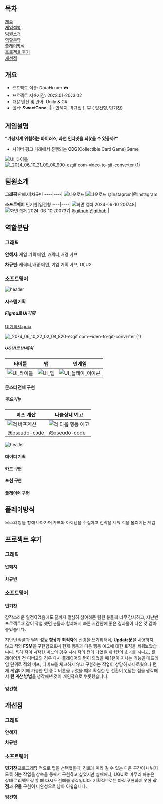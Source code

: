 ## 목차

[개요](#개요)   
[게임설명](#게임설명)  
[팀원소개](#팀원소개)   
[역할분담](#역할분담)   
[플레이방식](#플레이방식)  
[프로젝트 후기](#프로젝트-후기)  
[개선점](#개선점)


## 개요 

-   프로젝트 이름: DataHunter :video_game:
-   프로젝트 지속기간: 2023.01-2023.02
-   개발 엔진 및 언어: Unity & C#
-   멤버: **SweetCone**, :art: ( 안혜지, 차규빈 ), :computer: ( 임건형, 민기찬)

## 게임설명 
**“가상세계 위협하는 바이러스, 과연 인터넷을 되찾을 수 있을까?”**
- 사이버 펑크 미래에서 진행되는 **CCG**(Collectible Card Game) Game

![UI_타이틀](https://github.com/PohangCandy/Slayer-Unity-/assets/130345776/94968c3f-b932-4e2e-986c-5e8548e5f8d6)
![_2024_06_10_21_09_06_990-ezgif com-video-to-gif-converter (1)](https://github.com/PohangCandy/Slayer-Unity-/assets/130345776/adad940e-9366-4934-b935-5b0889e43e33)

## 팀원소개 
**그래픽**
안혜지|차규빈
----|----|
![다운로드](https://github.com/PohangCandy/Slayer-Unity-/assets/130345776/7821af10-13b0-453b-af48-6266c3ed3a7e)|![다운로드](https://github.com/PohangCandy/Slayer-Unity-/assets/130345776/17788435-9f69-424e-b0cb-e0f10b1296e9)
@Instagram|@Instagram

**소프트웨어**
민기찬|임건형
----|----|
![화면 캡처 2024-06-10 201748](https://github.com/PohangCandy/Slayer-Unity-/assets/130345776/143a15af-e71a-40de-8554-7971a73a6d2f)|![화면 캡처 2024-06-10 200737](https://github.com/PohangCandy/Slayer-Unity-/assets/130345776/d16ede03-da73-47bc-b56f-7ad65eccaa29)|
[@github](https://github.com/PohangCandy)|[@github](https://github.com/ImGunHyoeng) |

## 역할분담 
### 그래픽
**안혜지**: 게임 기획 메인, 캐릭터,배경 서브

**차규빈**: 캐릭터,배경 메인, 게임 기획 서브, UI,UX

### 소프트웨어
![header](https://capsule-render.vercel.app/api?type=slice&text=민기찬&color=2BAE66FF&fontColor=FCF6F5FF&fontAlign=90&fontAlignY=40&fontSize=50)
#### 시스템 기획
##### Figma로 UI기획
[UI기획서.pptx](https://github.com/user-attachments/files/15782024/UI.pptx)

![_2024_06_10_22_02_08_820-ezgif com-video-to-gif-converter (1)](https://github.com/PohangCandy/Slayer-Unity-/assets/130345776/6118f714-8bc2-4b98-b4d4-1df8df6c0e05)

##### UGUI로 UI배치

타이틀|맵|인게임
----|----|----|
![UI_타이틀](https://github.com/PohangCandy/Slayer-Unity-/assets/130345776/746ea3b6-2293-449e-872c-3fcb4afefcd8)|![UI_맵](https://github.com/PohangCandy/Slayer-Unity-/assets/130345776/670333ab-ab32-4be2-bee0-3dae0175500a)|![UI_플레이_아이콘](https://github.com/PohangCandy/Slayer-Unity-/assets/130345776/90a36e25-2d10-4bf0-bf6d-71252f4086e0)|

#### 몬스터 전체 구현
##### 주요기능
버프 계산|다음상태 예고
----|----|
![적 버프계산](https://github.com/PohangCandy/Slayer-Unity-/assets/130345776/0843542f-1bad-4b44-b7e2-c01847004834)|![적 다음 행동 예고](https://github.com/PohangCandy/Slayer-Unity-/assets/130345776/2a3cc55f-f147-4f42-a4a3-c132b760d01f)|
[@pseudo-code](https://www.notion.so/b865431b937f43508232babfdf1f3db7?pvs=4)|[@pseudo-code](https://www.notion.so/ba29f0d1b37146f6b89336edc0b2c6a6?pvs=4)|


![header](https://capsule-render.vercel.app/api?type=slice&text=임건형&color=755139FF&fontColor=F2EDD7FF&fontAlign=90&fontAlignY=40&fontSize=50)
#### 데이터 기획

#### 카드 구현

#### 포션 구현

#### 플레이어 구현

## 플레이방식
보스의 방을 향해 나아가며 카드와 아이템을 수집하고 전략을 세워 적을 물리치는 게임


## 프로젝트 후기
### 그래픽
#### 안혜지

#### 차규빈


### 소프트웨어
#### 민기찬
갑작스러운 일정이었음에도 끝까지 열심히 참여해준 팀원 분들께 너무 감사하고, 지난번 프로젝트때 같이 작업 했던 분들과 함께해서 빠른 시간안에 좋은 결과물이 나온 것 같아 좋았습니다.

지난번 작품과 달리 **성능 향상**과 **최적화**에 신경을 쓰기위해서, **Update문**을 사용하지 않고 적의 **FSM**을 구현함으로써 현재 행동과 다음 행동 예고에 대한 로직을 세워보았습니다. 특히 적이 시작한 버프의 경우 다시 적의 턴이 되었을 때 1턴의 효과를 지나고, 플레이어가 건 디버프의 경우 다시 플레이어의 턴이 되었을 때 1턴이 지나는 기능을 매프레임 단위로 적의 버프, 디버프를 체크하지 않고 구현하는 작업이 상당히 까다로웠으나 턴제 게임이기에 가능한 턴 종료 버튼을 누렀을 때의 확실한 턴 전환이 있닫는 점을 생각해서 **턴 계산 방법**을 생각해낸 것이 개인적으로 뿌듯했습니다.

#### 임건형

## 개선점
### 그래픽
**안혜지**

**차규빈**


### 소프트웨어
**민기찬**
프로그래밍 적으로 맵을 선택했을때, 경로에 따라 갈 수 있는 다음 구간이 나눠지도록 하는 작업을 상속을 통해서 구현하고 싶었지만 실패해서, UGUI로 마무리 해놓은 상태로 리팩토링 할 때 다시 도전해볼 생각입니다.
기획적으로는 아직 구현하지 못한 **상점**과 **유물** 구현이 미완성으로 남아 아쉽습니다.

**임건형**





